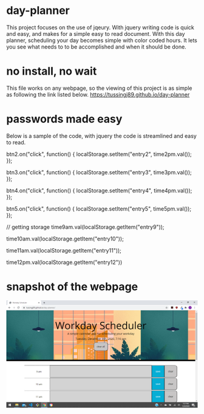 # day-planner
This project focuses on the use of jqeury. With jquery writing code is quick and easy, and makes for a simple easy to read document. With this day planner, scheduling your day becomes simple with color coded hours. It lets you see what needs to to be accomplished and when it should be done.
# no install, no wait

This file works on any webpage, so the viewing of this project is as simple as following the link listed below.
https://tussingj89.github.io/day-planner

# passwords made easy

Below is a sample of the code, with jquery the code is streamlined and easy to read. 



btn2.on("click", function() {
localStorage.setItem("entry2", time2pm.val());
});

btn3.on("click", function() {
localStorage.setItem("entry3", time3pm.val());
});

btn4.on("click", function() {
localStorage.setItem("entry4", time4pm.val());
});

btn5.on("click", function() {
localStorage.setItem("entry5", time5pm.val());
});

// getting storage
time9am.val(localStorage.getItem("entry9"));

time10am.val(localStorage.getItem("entry10"));

time11am.val(localStorage.getItem("entry11"));

time12pm.val(localStorage.getItem("entry12"))


# snapshot of the webpage

![day-planner](assets/snapshot.png)
